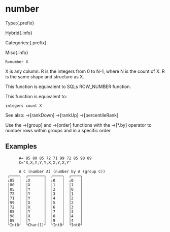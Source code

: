 # number

Type:{.prefix}

Hybrid{.info}

Categories:{.prefix}

Misc{.info}

~~~
R=number X
~~~

X is any column. R is the integers from 0 to N-1, where N is the count of X.
R is the same shape and structure as X.

This function is equivalent to SQLs ROW_NUMBER function.

This function is equivalent to:

~~~
integers count X
~~~

See also: →[rankDown] →[rankUp] →[percentileRank]

Use the →[group] and →[order] functions with the →[*.by] operator to number rows within groups
and in a specific order.

## Examples
~~~
      A= 85 80 85 72 71 99 72 85 98 89
      C='X,X,Y,Y,Y,X,X,Y,X,Y'

      A C (number A) (number by A (group C))
 ┌────┐  ┌───────┐  ┌────┐  ┌────┐
 ↓85  │  ↓X      │  ↓0   │  ↓0   │
 │80  │  │X      │  │1   │  │1   │
 │85  │  │Y      │  │2   │  │0   │
 │72  │  │Y      │  │3   │  │1   │
 │71  │  │Y      │  │4   │  │2   │
 │99  │  │X      │  │5   │  │2   │
 │72  │  │X      │  │6   │  │3   │
 │85  │  │Y      │  │7   │  │3   │
 │98  │  │X      │  │8   │  │4   │
 │89  │  │Y      │  │9   │  │4   │
 └Int8┘  └Char(1)┘  └Int8┘  └Int8┘
~~~
